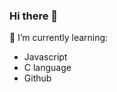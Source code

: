 ### Hi there 👋

<!-- **krolew/krolew** is a ✨ _special_ ✨ repository because its `README.md` (this file) appears on your GitHub profile. -->
 🌱 I’m currently learning:
 - Javascript
 - C language
 - Github
